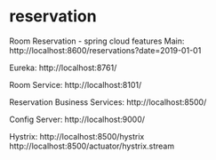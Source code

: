 # reservation
Room Reservation - spring cloud features 
Main:
http://localhost:8600/reservations?date=2019-01-01

Eureka: 
http://localhost:8761/

Room Service:
http://localhost:8101/

Reservation Business Services: 
http://localhost:8500/

Config Server:
http://localhost:9000/

Hystrix:
http://localhost:8500/hystrix
http://localhost:8500/actuator/hystrix.stream
